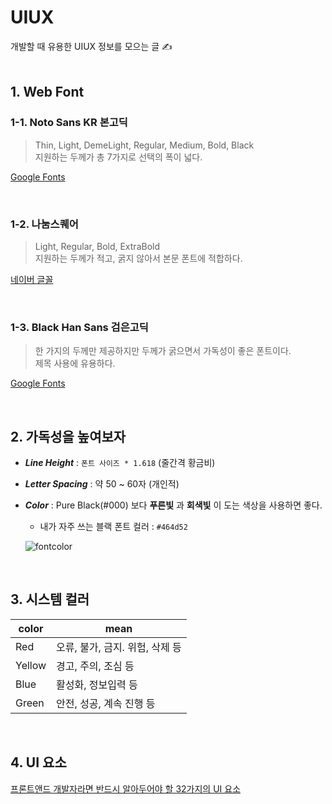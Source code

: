 # UIUX
개발할 때 유용한 UIUX 정보를 모으는 글 ✍️
<br/><br/>

## 1. Web Font

### 1-1. Noto Sans KR 본고딕

> Thin, Light, DemeLight, Regular, Medium, Bold, Black  
> 지원하는 두께가 총 7가지로 선택의 폭이 넓다.

[Google Fonts](https://fonts.google.com/specimen/Noto+Sans+KR#standard-styles)

<br/>

### 1-2. 나눔스퀘어

> Light, Regular, Bold, ExtraBold  
> 지원하는 두께가 적고, 굵지 않아서 본문 폰트에 적합하다.

[네이버 글꼴](https://hangeul.naver.com/2017/nanum)

<br/>

### 1-3. Black Han Sans 검은고딕

> 한 가지의 두께만 제공하지만 두께가 굵으면서 가독성이 좋은 폰트이다.  
> 제목 사용에 유용하다.

[Google Fonts](https://fonts.google.com/specimen/Black+Han+Sans?preview.text_type=custom)

<br/>

## 2. 가독성을 높여보자

- ***Line Height***  : `폰트 사이즈 * 1.618` (줄간격 황금비)

- ***Letter Spacing*** : 약 50 ~ 60자 (개인적)

- ***Color*** : Pure Black(#000) 보다 **푸른빛** 과 **회색빛** 이 도는 색상을 사용하면 좋다.

  - 내가 자주 쓰는 블랙 폰트 컬러 : `#464d52`

  ![fontcolor](https://user-images.githubusercontent.com/53563513/129853448-001d8129-0121-4bb9-9a9a-6b615e77cf0e.png)

<br/>

## 3. 시스템 컬러
color | mean
|---|---|
Red | 오류, 불가, 금지. 위험, 삭제 등
Yellow | 경고, 주의, 조심 등
Blue | 활성화, 정보입력 등
Green | 안전, 성공, 계속 진행 등

<br/>

## 4. UI 요소
[프론트앤드 개발자라면 반드시 알아두어야 할 32가지의 UI 요소](https://velog.io/@oneook/%ED%94%84%EB%A1%A0%ED%8A%B8%EC%97%94%EB%93%9C-%EA%B0%9C%EB%B0%9C%EC%9E%90%EB%9D%BC%EB%A9%B4-%EB%B0%98%EB%93%9C%EC%8B%9C-%EC%95%8C%EC%95%84%EB%91%90%EC%96%B4%EC%95%BC-%ED%95%A0-32%EA%B0%80%EC%A7%80%EC%9D%98-UI-%EC%9A%94%EC%86%8C-%EB%B2%88%EC%97%AD#32-user-interface-elements-for-ui-designers)
